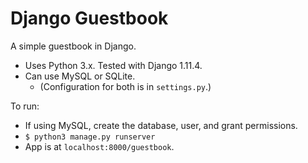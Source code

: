 # Django Guestbook

A simple guestbook in Django.

* Uses Python 3.x. Tested with Django 1.11.4.
* Can use MySQL or SQLite.
  * (Configuration for both is in `settings.py`.)
  
To run:

* If using MySQL, create the database, user, and grant permissions.
* `$ python3 manage.py runserver`
* App is at `localhost:8000/guestbook`.
